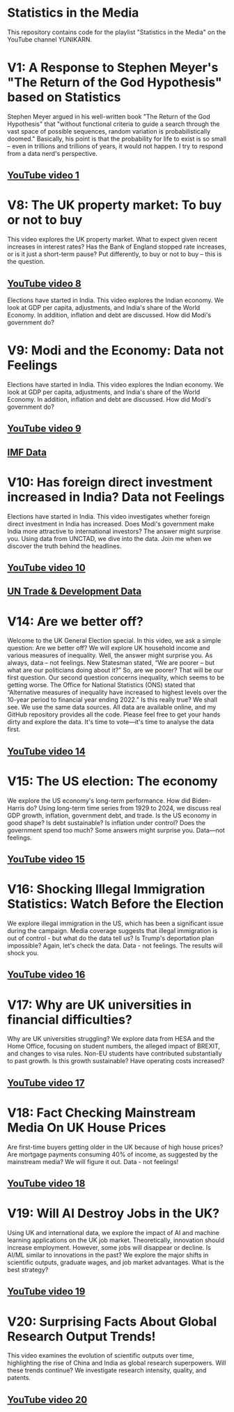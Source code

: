 # Statistics in the Media
This repository contains code for the playlist "Statistics in the Media" on the YouTube channel YUNIKARN.

# V1: A Response to Stephen Meyer's "The Return of the God Hypothesis" based on Statistics
Stephen Meyer argued in his well-written book "The Return of the God Hypothesis" that "without functional criteria to guide a search through the vast space of possible sequences, random variation is probabilistically doomed." Basically, his point is that the probability for life to exist is so small – even in trillions and trillions of years, it would not happen. I try to respond from a data nerd's perspective. 

## [YouTube video 1](https://youtu.be/p4DxtBquiqo)


# V8: The UK property market: To buy or not to buy
This video explores the UK property market. What to expect given recent increases in interest rates? Has the Bank of England stopped rate increases, or is it just a short-term pause? Put differently, to buy or not to buy – this is the question. 

## [YouTube video 8](https://youtu.be/27UI7noV-9k)
Elections have started in India. This video explores the Indian economy. We look at GDP per capita, adjustments, and India's share of the World Economy. In addition, inflation and debt are discussed. How did Modi's government do?

# V9: Modi and the Economy: Data not Feelings
Elections have started in India. This video explores the Indian economy. We look at GDP per capita, adjustments, and India's share of the World Economy. In addition, inflation and debt are discussed. How did Modi's government do? 

## [YouTube video 9](https://youtu.be/7vLwFDvi_GE)

## [IMF Data](https://www.imf.org/en/Publications/SPROLLs/world-economic-outlook-databases)

# V10: Has foreign direct investment increased in India? Data not Feelings
Elections have started in India. This video investigates whether foreign direct investment in India has increased. Does Modi's government make India more attractive to international investors? The answer might surprise you. Using data from UNCTAD, we dive into the data. Join me when we discover the truth behind the headlines.

## [YouTube video 10](https://youtu.be/9eS6Ng90t9I)

## [UN Trade & Development Data](https://unctadstat.unctad.org/datacentre/)

# V14: Are we better off?
Welcome to the UK General Election special. In this video, we ask a simple question: Are we better off? We will explore UK household income and various measures of inequality. Well, the answer might surprise you. As always, data – not feelings. New Statesman stated, “We are poorer – but what are our politicians doing about it?” So, are we poorer? That will be our first question. Our second question concerns inequality, which seems to be getting worse. The Office for National Statistics (ONS) stated that “Alternative measures of inequality have increased to highest levels over the 10-year period to financial year ending 2022.” Is this really true? We shall see. We use the same data sources. All data are available online, and my GitHub repository provides all the code. Please feel free to get your hands dirty and explore the data. It's time to vote—it's time to analyse the data first.

## [YouTube video 14](https://youtu.be/pFZmXgmxIqk)

# V15: The US election: The economy
We explore the US economy's long-term performance. How did Biden-Harris do? Using long-term time series from 1929 to 2024, we discuss real GDP growth, inflation, government debt, and trade. Is the US economy in good shape? Is debt sustainable? Is inflation under control? Does the government spend too much? Some answers might surprise you. Data—not feelings.

## [YouTube video 15](https://youtu.be/Kpw0JSqOaXo)

# V16: Shocking Illegal Immigration Statistics: Watch Before the Election
We explore illegal immigration in the US, which has been a significant issue during the campaign. Media coverage suggests that illegal immigration is out of control - but what do the data tell us? Is Trump's deportation plan impossible? Again, let's check the data. Data - not feelings. The results will shock you.

## [YouTube video 16](https://youtu.be/b8Ja9a2sDGM)

# V17: Why are UK universities in financial difficulties?
Why are UK universities struggling? We explore data from HESA and the Home Office, focusing on student numbers, the alleged impact of BREXIT, and changes to visa rules. Non-EU students have contributed substantially to past growth. Is this growth sustainable? Have operating costs increased? 

## [YouTube video 17](https://youtu.be/ifq_6Gx7Rrw)

# V18: Fact Checking Mainstream Media On UK House Prices
Are first-time buyers getting older in the UK because of high house prices? Are mortgage payments consuming 40% of income, as suggested by the mainstream media? We will figure it out. Data - not feelings!

## [YouTube video 18](https://youtu.be/rEWHRVtZVjo)

# V19: Will AI Destroy Jobs in the UK?
Using UK and international data, we explore the impact of AI and machine learning applications on the UK job market. Theoretically, innovation should increase employment. However, some jobs will disappear or decline. Is AI/ML similar to innovations in the past? We explore the major shifts in scientific outputs, graduate wages, and job market advantages. What is the best strategy?

## [YouTube video 19](https://youtu.be/IgQ3ZJARDho)

# V20: Surprising Facts About Global Research Output Trends!
This video examines the evolution of scientific outputs over time, highlighting the rise of China and India as global research superpowers. Will these trends continue? We investigate research intensity, quality, and patents. 

## [YouTube video 20](https://youtu.be/D8qAn2gDT0Y)


